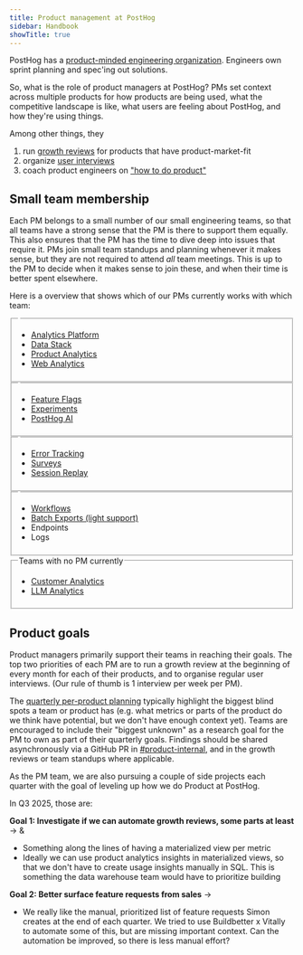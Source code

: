```yaml
---
title: Product management at PostHog
sidebar: Handbook
showTitle: true
---
```


PostHog has a [product-minded engineering organization](/blog/turning-engineers-into-product-people). Engineers own sprint planning and spec'ing out solutions.

So, what is the role of product managers at PostHog? PMs set context across multiple products for how products are being used, what the competitive landscape is like, what users are feeling about PostHog, and how they're using things.

Among other things, they

1. run [growth reviews](/handbook/product/per-product-growth-reviews) for products that have product-market-fit
2. organize [user interviews](/handbook/product/user-feedback)
3. coach product engineers on ["how to do product"](/handbook/engineering/product-engineering)

## Small team membership

Each PM belongs to a small number of our small engineering teams, so that all teams have a strong sense that the PM is there to support them equally. This also ensures that the PM has the time to dive deep into issues that require it. PMs join small team standups and planning whenever it makes sense, but they are not required to attend _all_ team meetings. This is up to the PM to decide when it makes sense to join these, and when their time is better spent elsewhere.

Here is a overview that shows which of our PMs currently works with which team:

<div className="grid @md:grid-cols-2 gap-4">

<fieldset>
<legend><TeamMember name="Anna Szell" photo /></legend>

-   [Analytics Platform](/teams/analytics-platform)
-   [Data Stack](/teams/data-stack)
-   [Product Analytics](/teams/product-analytics)
-   [Web Analytics](/teams/web-analytics)

</fieldset>

<fieldset>
<legend><TeamMember name="Annika Schmid" photo /></legend>

-   [Feature Flags](/teams/feature-flags)
-   [Experiments](/teams/experiments)
-   [PostHog AI](/teams/posthog-ai)

</fieldset>

<fieldset>
<legend><TeamMember name="Cory Slater" photo /></legend>

-   [Error Tracking](/teams/error-tracking)
-   [Surveys](/teams/surveys)
-   [Session Replay](/teams/session-replay)

</fieldset>

<fieldset>
<legend><TeamMember name="Abe Basu" photo /></legend>

-   [Workflows](/teams/workflows)
-   [Batch Exports (light support)](/teams/batch-exports)
-   Endpoints
-   Logs

</fieldset>

<fieldset>
<legend>Teams with no PM currently</legend>

-   [Customer Analytics](/teams/customer-analytics)
-   [LLM Analytics](/teams/llm-analytics)

</fieldset>

</div>

## Product goals

Product managers primarily support their teams in reaching their goals. The top two priorities of each PM are to run a growth review at the beginning of every month for each of their products, and to organise regular user interviews. (Our rule of thumb is 1 interview per week per PM).

The [quarterly per-product planning](/handbook/company/goal-setting) typically highlight the biggest blind spots a team or product has (e.g. what metrics or parts of the product do we think have potential, but we don't have enough context yet). Teams are encouraged to include their "biggest unknown" as a research goal for the PM to own as part of their quarterly goals. Findings should be shared asynchronously via a GitHub PR in [#product-internal](https://github.com/PostHog/product-internal), and in the growth reviews or team standups where applicable.

As the PM team, we are also pursuing a couple of side projects each quarter with the goal of leveling up how we do Product at PostHog.

In Q3 2025, those are:

**Goal 1: Investigate if we can automate growth reviews, some parts at least** -> <TeamMember name="Anna Szell" photo /> & <TeamMember name="Cory Slater" photo />

-   Something along the lines of having a materialized view per metric
-   Ideally we can use product analytics insights in materialized views, so that we don't have to create usage insights manually in SQL. This is something the data warehouse team would have to prioritize building

**Goal 2: Better surface feature requests from sales** -> <TeamMember name="Anna Szell" photo />

-   We really like the manual, prioritized list of feature requests <TeamMember name="Simon Fischer" photo /> Simon creates at the end of each quarter. We tried to use Buildbetter x Vitally to automate some of this, but are missing important context. Can the automation be improved, so there is less manual effort?
